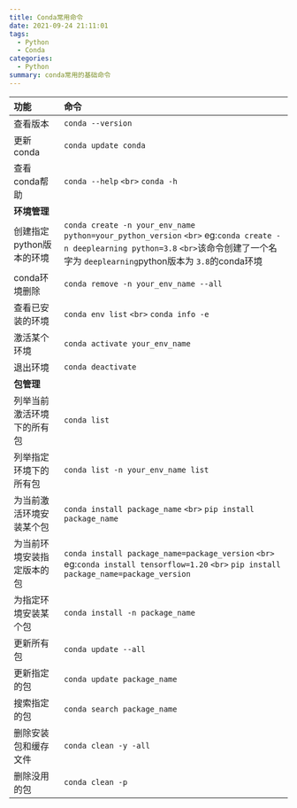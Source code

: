```yaml
---
title: Conda常用命令
date: 2021-09-24 21:11:01
tags:
  - Python
  - Conda
categories:
  - Python
summary: conda常用的基础命令
---
```

| 功能                       | 命令                                                                                                                                                                                                |
| :------------------------- | :-------------------------------------------------------------------------------------------------------------------------------------------------------------------------------------------------- |
| 查看版本                   | `conda --version`                                                                                                                                                                                 |
| 更新conda                  | `conda update conda`                                                                                                                                                                              |
| 查看conda帮助              | `conda --help` `<br>` `conda -h`                                                                                                                                                              |
| **环境管理**         |                                                                                                                                                                                                     |
| 创建指定python版本的环境   | `conda create -n your_env_name python=your_python_version` `<br>` eg:`conda create -n deeplearning python=3.8` `<br>`该命令创建了一个名字为 `deeplearning`python版本为 `3.8`的conda环境 |
| conda环境删除              | `conda remove -n your_env_name --all`                                                                                                                                                             |
| 查看已安装的环境           | `conda env list` `<br>` `conda info -e`                                                                                                                                                       |
| 激活某个环境               | `conda activate your_env_name`                                                                                                                                                                    |
| 退出环境                   | `conda deactivate`                                                                                                                                                                                |
| **包管理**           |                                                                                                                                                                                                     |
| 列举当前激活环境下的所有包 | `conda list`                                                                                                                                                                                      |
| 列举指定环境下的所有包     | `conda list -n your_env_name list`                                                                                                                                                                |
| 为当前激活环境安装某个包   | `conda install package_name` `<br>` `pip install package_name`                                                                                                                                |
| 为当前环境安装指定版本的包 | `conda install package_name=package_version` `<br>` eg:`conda install tensorflow=1.20` `<br>` `pip install package_name=package_version`                                                  |
| 为指定环境安装某个包       | `conda install -n package_name`                                                                                                                                                                   |
| 更新所有包                 | `conda update --all`                                                                                                                                                                              |
| 更新指定的包               | `conda update package_name`                                                                                                                                                                       |
| 搜索指定的包               | `conda search package_name`                                                                                                                                                                       |
| 删除安装包和缓存文件       | `conda clean -y -all`                                                                                                                                                                             |
| 删除没用的包               | `conda clean -p`                                                                                                                                                                                  |
